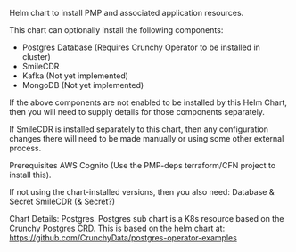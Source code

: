 Helm chart to install PMP and associated application resources.


This chart can optionally install the following components:
* Postgres Database (Requires Crunchy Operator to be installed in cluster)
* SmileCDR
* Kafka (Not yet implemented)
* MongoDB (Not yet implemented)

If the above components are not enabled to be installed by this Helm Chart, then you will need to supply details for those components separately.

If SmileCDR is installed separately to this chart, then any configuration changes there will need to be made manually or using some other external process.

Prerequisites
AWS Cognito (Use the PMP-deps terraform/CFN project to install this).

If not using the chart-installed versions, then you also need:
Database & Secret
SmileCDR (& Secret?)




Chart Details:
Postgres.
Postgres sub chart is a K8s resource based on the Crunchy Postgres CRD. This is based on the helm chart at: https://github.com/CrunchyData/postgres-operator-examples
